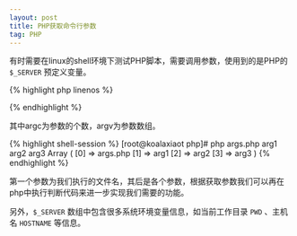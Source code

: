 ```yaml
---
layout: post
title: PHP获取命令行参数
tag: PHP
---
```


有时需要在linux的shell环境下测试PHP脚本，需要调用参数，使用到的是PHP的 `$_SERVER` 预定义变量。

{% highlight php linenos %}
<?php
  $argc = $_SERVER["argc"];
  $argv = $_SERVER["argv"];
  echo $argc."\n";
  print_r($argv);
?>
{% endhighlight %}

其中argc为参数的个数，argv为参数数组。

{% highlight shell-session %}
[root@koalaxiaot php]# php args.php arg1 arg2 arg3
Array
(
  [0] => args.php
  [1] => arg1
  [2] => arg2
  [3] => arg3
)
{% endhighlight %}

第一个参数为我们执行的文件名，其后是各个参数，根据获取参数我们可以再在php中执行判断代码来进一步实现我们需要的功能。

另外，`$_SERVER` 数组中包含很多系统环境变量信息，如当前工作目录 `PWD` 、主机名 `HOSTNAME` 等信息。
